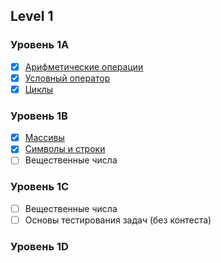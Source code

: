 ## Level 1
### Уровень 1A
- [X] [Арифметические операции](https://github.com/Xrenya/Algorithms/tree/master/Algoprog/Level_1/Arithmetics)
- [X] [Условный оператор](https://github.com/Xrenya/Algorithms/tree/master/Algoprog/Level_1/if-else)
- [X] [Циклы](https://github.com/Xrenya/Algorithms/tree/master/Algoprog/Level_1/Loops)
### Уровень 1B
- [x] [Массивы](https://github.com/Xrenya/Algorithms/tree/master/Algoprog/Level_1/Array)
- [x] [Символы и строки](https://github.com/Xrenya/Algorithms/tree/master/Algoprog/Level_1/Strings)
- [ ] Вещественные числа
### Уровень 1C
- [ ] Вещественные числа
- [ ] Основы тестирования задач (без контеста)
### Уровень 1D

